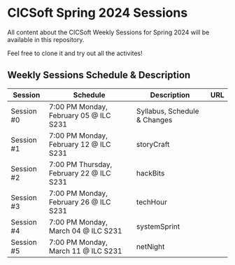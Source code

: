 # CICSoft Spring 2024 Sessions

All content about the CICSoft Weekly Sessions for Spring 2024 will be available in this repository.

Feel free to clone it and try out all the activites!

## Weekly Sessions Schedule & Description

| Session    | Schedule                                 | Description                  | URL |
| ---------- | ---------------------------------------- | ---------------------------- | --- |
| Session #0 | 7:00 PM Monday, February 05 @ ILC S231   | Syllabus, Schedule & Changes |     |
| Session #1 | 7:00 PM Monday, February 12 @ ILC S231   | storyCraft                   |     |
| Session #2 | 7:00 PM Thursday, February 22 @ ILC S231 | hackBits                     |     |
| Session #3 | 7:00 PM Monday, February 26 @ ILC S231   | techHour                     |     |
| Session #4 | 7:00 PM Monday, March 04 @ ILC S231      | systemSprint                 |     |
| Session #5 | 7:00 PM Monday, March 11 @ ILC S231      | netNight                     |     |
